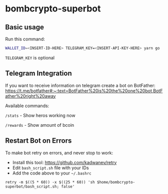 # bombcrypto-superbot

## Basic usage

Run this command:



```bash
WALLET_ID=<INSERT-ID-HERE> TELEGRAM_KEY=<INSERT-API-KEY-HERE> yarn go
```

```TELEGRAM_KEY``` is optional

## Telegram Integration

If you want to receive information on telegram create a bot on BotFather: https://t.me/botfather#:~:text=BotFather%20is%20the%20one%20bot,BotFather%20right%20away

Available commands:

```/stats``` - Show heros working now

```/rewards``` - Show amount of bcoin

## Restart Bot on Errors

To make bot retry on errors, and never stop to work: 

* Install this tool: https://github.com/kadwanev/retry
* Edit ```bash_script.sh``` file with your IDs
* Add the code above to your ```~/.bashrc```

```retry -m $((5 * 60)) -x $((25 * 60)) 'sh $home/bombcrypto-superbot/bash_script.sh; false'```
